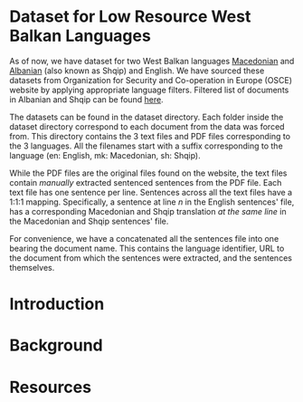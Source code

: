 # Dataset for Low Resource West Balkan Languages

As of now, we have dataset for two West Balkan languages [Macedonian](https://en.wikipedia.org/wiki/Macedonian_language) and [Albanian](https://en.wikipedia.org/wiki/Albanian_language) (also known as Shqip) and English. We have sourced these datasets from Organization for Security and Co-operation in Europe (OSCE) website by applying appropriate language filters. Filtered list of documents in Albanian and Shqip can be found [here](https://www.osce.org/resources/documents?filters=%20sm_translations%3A%28sq%29&solrsort=score%20desc&rows=10).

The datasets can be found in the dataset directory. Each folder inside the dataset directory correspond to each document from the data was forced from. This directory contains the 3 text files and PDF files corresponding to the 3 languages. All the filenames start with a suffix corresponding to the language (en: English, mk: Macedonian, sh: Shqip).

While the PDF files are the original files found on the website, the text files contain *manually* extracted sentenced sentences from the PDF file.  Each text file has one sentence per line. Sentences across all the text files have a 1:1:1 mapping. Specifically, a sentence at line *n* in the English sentences' file, has a corresponding Macedonian and Shqip translation *at the same line* in the Macedonian and Shqip sentences' file.

For convenience, we have a concatenated all the sentences file into one bearing the document name. This contains the language identifier, URL to the document from which the sentences were extracted, and the sentences themselves.

# Introduction

# Background

# Resources

